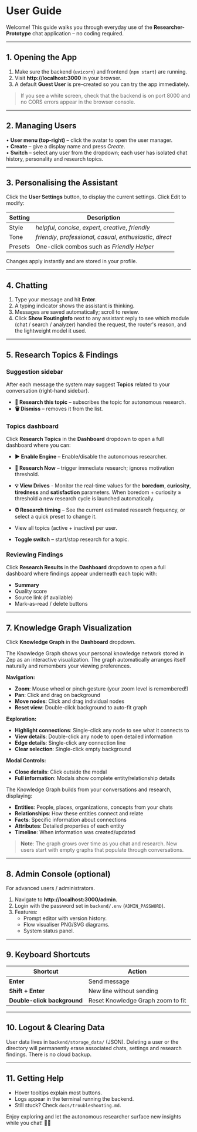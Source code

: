 # User Guide

Welcome!  This guide walks you through everyday use of the **Researcher-Prototype** chat application – no coding required.

---

## 1. Opening the App

1. Make sure the backend (`uvicorn`) and frontend (`npm start`) are running.  
2. Visit **http://localhost:3000** in your browser.  
3. A default **Guest User** is pre-created so you can try the app immediately.

> If you see a white screen, check that the backend is on port 8000 and no CORS errors appear in the browser console.

---

## 2. Managing Users

• **User menu (top-right)** – click the avatar to open the user manager.  
• **Create** – give a display name and press *Create*.  
• **Switch** – select any user from the dropdown; each user has isolated chat history, personality and research topics.  

---

## 3. Personalising the Assistant

Click the **User Settings** button, to display the current settings.
Click Edit to modify:

| Setting | Description |
|---------|-------------|
| Style   | *helpful*, *concise*, *expert*, *creative*, *friendly* |
| Tone    | *friendly*, *professional*, *casual*, *enthusiastic*, *direct* |
| Presets | One-click combos such as *Friendly Helper* |

Changes apply instantly and are stored in your profile.

---

## 4. Chatting

1. Type your message and hit **Enter**.  
2. A typing indicator shows the assistant is thinking.  
3. Messages are saved automatically; scroll to review.  
4. Click **Show RoutingInfo** next to any assistant reply to see which module (chat / search / analyzer) handled the request, the router's reason, and the lightweight model it used.  

---

## 5. Research Topics & Findings

### Suggestion sidebar

After each message the system may suggest **Topics** related to your conversation (right-hand sidebar).

* **🔬 Research this topic** – subscribes the topic for autonomous research.  
* **🗑️ Dismiss** – removes it from the list.

### Topics dashboard

Click **Research Topics** in the **Dashboard** dropdown to open a full dashboard where you can:

* **▶️ Enable Engine** – Enable/disable the autonomous researcher.
* **🚀 Research Now** – trigger immediate research; ignores motivation threshold.
* **💡 View Drives** -  Monitor the real-time values for the **boredom**, **curiosity**, **tiredness** and **satisfaction** parameters.  When boredom + curiosity ≥ threshold a new research cycle is launched automatically.
* **⏰ Research timing** – See the current estimated research frequency, or select a quick preset to change it.

* View all topics (active + inactive) per user.
* **Toggle switch** – start/stop research for a topic.

### Reviewing Findings

Click **Research Results** in the **Dashboard** dropdown to open a full dashboard where findings appear underneath each topic with:

* **Summary**
* Quality score
* Source link (if available)
* Mark-as-read / delete buttons

---
## 7. Knowledge Graph Visualization

Click **Knowledge Graph** in the **Dashboard** dropdown.

The Knowledge Graph shows your personal knowledge network stored in Zep as an interactive visualization. The graph automatically arranges itself naturally and remembers your viewing preferences.

**Navigation:**
* **Zoom**: Mouse wheel or pinch gesture (your zoom level is remembered!)
* **Pan**: Click and drag on background
* **Move nodes**: Click and drag individual nodes
* **Reset view**: Double-click background to auto-fit graph

**Exploration:**
* **Highlight connections**: Single-click any node to see what it connects to
* **View details**: Double-click any node to open detailed information
* **Edge details**: Single-click any connection line
* **Clear selection**: Single-click empty background

**Modal Controls:**
* **Close details**: Click outside the modal
* **Full information**: Modals show complete entity/relationship details

The Knowledge Graph builds from your conversations and research, displaying:

* **Entities**: People, places, organizations, concepts from your chats
* **Relationships**: How these entities connect and relate
* **Facts**: Specific information about connections
* **Attributes**: Detailed properties of each entity
* **Timeline**: When information was created/updated

> **Note**: The graph grows over time as you chat and research. New users start with empty graphs that populate through conversations.

---

## 8. Admin Console (optional)

For advanced users / administrators.

1. Navigate to **http://localhost:3000/admin**.
2. Login with the password set in `backend/.env` (`ADMIN_PASSWORD`).
3. Features:
   * Prompt editor with version history.
   * Flow visualiser PNG/SVG diagrams.
   * System status panel.

---

## 9. Keyboard Shortcuts

| Shortcut | Action |
|----------|--------|
| **Enter** | Send message |
| **Shift + Enter** | New line without sending |
| **Double-click background** | Reset Knowledge Graph zoom to fit |

---

## 10. Logout & Clearing Data

User data lives in `backend/storage_data/` (JSON).  Deleting a user or the directory will permanently erase associated chats, settings and research findings.  There is no cloud backup.

---

## 11. Getting Help

* Hover tooltips explain most buttons.  
* Logs appear in the terminal running the backend.  
* Still stuck? Check `docs/troubleshooting.md`.

Enjoy exploring and let the autonomous researcher surface new insights while you chat! 🧠🔬 